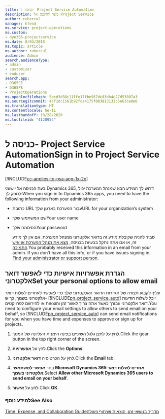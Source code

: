 ```yaml
---
title: כניסה ל- Project Service Automation
description: כיצד להיכנס אל Project Service
author: ruhercul
manager: kfend
ms.service: project-operations
ms.custom:
- dyn365-projectservice
ms.date: 8/03/2018
ms.topic: article
ms.author: ruhercul
audience: Admin
search.audienceType:
- admin
- customizer
- enduser
search.app:
- D365CE
- D365PS
- ProjectOperations
ms.openlocfilehash: 5ecd3d38c11ffe17fbe967dc83db4c27d53807a3
ms.sourcegitcommit: 4cf1dc1561b92fca4175f0b3813133c5e63ce8e6
ms.translationtype: HT
ms.contentlocale: he-IL
ms.lasthandoff: 10/28/2020
ms.locfileid: "4128954"
---
```

# <a name="sign-in-to-project-service-automation"></a><span data-ttu-id="00d73-103">כניסה ל- Project Service Automation</span><span class="sxs-lookup"><span data-stu-id="00d73-103">Sign in to Project Service Automation</span></span>

[!INCLUDE[cc-applies-to-psa-app-1x-2x](../includes/cc-applies-to-psa-app-1x-2x.md)]

<span data-ttu-id="00d73-104">בעת הכניסה אל יישומי Dynamics 365, דרוש לך המידע הבא שמנהל המערכת יכול לספק לך:</span><span class="sxs-lookup"><span data-stu-id="00d73-104">When you sign in to Dynamics 365 apps, you need to have the following information from your administrator:</span></span>  
  
- <span data-ttu-id="00d73-105">כתובת URL עבור המערכת בארגון שלך</span><span class="sxs-lookup"><span data-stu-id="00d73-105">URL for your organization’s system</span></span>  
  
- <span data-ttu-id="00d73-106">שם המשתמש שלך</span><span class="sxs-lookup"><span data-stu-id="00d73-106">Your user name</span></span>  
  
- <span data-ttu-id="00d73-107">הסיסמה שלך</span><span class="sxs-lookup"><span data-stu-id="00d73-107">Your password</span></span>  
  
  <span data-ttu-id="00d73-108">סביר להניח שקיבלת מידע זה בדואר אלקטרוני ממנהל המערכת. אם אין לך מידע זה, או אם אתה נתקל בבעיות בכניסה, [מצא את מנהל המערכת או איש התמיכה](https://docs.microsoft.com/dynamics365/customerengagement/on-premises/basics/find-administrator-support).</span><span class="sxs-lookup"><span data-stu-id="00d73-108">You probably received this information in an email from your admin. If you don’t have all this info, or if you have issues signing in, [Find your administrator or support person](https://docs.microsoft.com/dynamics365/customerengagement/on-premises/basics/find-administrator-support).</span></span>  
  
## <a name="set-your-personal-options-to-allow-email"></a><span data-ttu-id="00d73-109">הגדרת אפשרויות אישיות כדי לאפשר דואר אלקטרוני</span><span class="sxs-lookup"><span data-stu-id="00d73-109">Set your personal options to allow email</span></span>  
 <span data-ttu-id="00d73-110">עליך לקבוע תצורה של הגדרות הדואר האלקטרוני שלך כדי לאפשר לאחרים לשלוח דואר אלקטרוני בשמך, כך ש- [!INCLUDE[pn_project_service_auto](../includes/pn-project-service-auto.md)] יוכל לשלוח הודעות דואר אלקטרוני עבורך כאשר אתה צריך לאשר זמן והוצאות או להירשם לפרויקטים.</span><span class="sxs-lookup"><span data-stu-id="00d73-110">You need to configure your email settings to allow others to send email on your behalf, so [!INCLUDE[pn_project_service_auto](../includes/pn-project-service-auto.md)] can send email notifications for you when you have time and expenses to approve or sign up for projects.</span></span>  
  
1.  <span data-ttu-id="00d73-111">לחץ על לחצן גלגל השיניים בפינה הימנית העליונה של המסך.</span><span class="sxs-lookup"><span data-stu-id="00d73-111">Click the gear button in the top right corner of the screen.</span></span>  
  
2.  <span data-ttu-id="00d73-112">לחץ על **אפשרויות**.</span><span class="sxs-lookup"><span data-stu-id="00d73-112">Click the **Options**.</span></span>  
  
3.  <span data-ttu-id="00d73-113">לחץ על הכרטיסיה **דואר אלקטרוני**.</span><span class="sxs-lookup"><span data-stu-id="00d73-113">Click the **Email** tab.</span></span>  
  
4.  <span data-ttu-id="00d73-114">בחר **אפשר למשתמשי Microsoft Dynamics 365 אחרים לשלוח דואר אלקטרוני בשמך**.</span><span class="sxs-lookup"><span data-stu-id="00d73-114">Select **Allow other Microsoft Dynamics 365 users to send email on your behalf**.</span></span>  
  
5.  <span data-ttu-id="00d73-115">לחץ על **אישור**.</span><span class="sxs-lookup"><span data-stu-id="00d73-115">Click **OK**.</span></span>  
  
### <a name="see-also"></a><span data-ttu-id="00d73-116">למידע נוסף</span><span class="sxs-lookup"><span data-stu-id="00d73-116">See Also</span></span>  
 [<span data-ttu-id="00d73-117">‏‫מדריך בנושאי זמן, הוצאות ושיתוף פעולה</span><span class="sxs-lookup"><span data-stu-id="00d73-117">Time, Expense, and Collaboration Guide</span></span>](../psa/time-expense-collaboration-guide.md)
